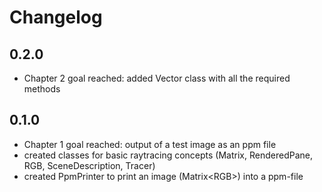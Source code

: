 # Changelog

## 0.2.0

- Chapter 2 goal reached: added Vector class with all the required methods

## 0.1.0

- Chapter 1 goal reached: output of a test image as an ppm file
- created classes for basic raytracing concepts (Matrix, RenderedPane, RGB, SceneDescription, Tracer)
- created PpmPrinter to print an image (Matrix\<RGB\>) into a ppm-file
